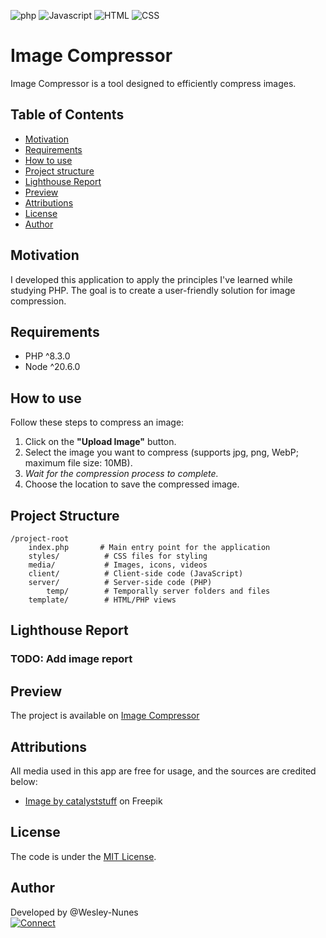 ![php](https://img.shields.io/badge/php-fff?style=for-the-badge&logo=php&logoColor=4f5b93 "php")
![Javascript](https://img.shields.io/badge/JavaScript-F7DF1E?style=for-the-badge&logo=javascript&logoColor=black "Javascript")
![HTML](https://img.shields.io/badge/HTML-e34c26?style=for-the-badge&logo=html5&logoColor=black "HTML")
![CSS](https://img.shields.io/badge/CSS-264de4?style=for-the-badge&logo=css3&logoColor=black "CSS")

# Image Compressor

Image Compressor is a tool designed to efficiently compress images.

## Table of Contents

- [Motivation](#motivation)
- [Requirements](#requirements)
- [How to use](#how-to-use)
- [Project structure](#project-structure)
- [Lighthouse Report](#lighthouse-report)
- [Preview](#preview)
- [Attributions](#attributions)
- [License](#license)
- [Author](#author)

## <a name="motivation"></a>Motivation

I developed this application to apply the principles I've learned while studying PHP. The goal is to create a user-friendly solution for image compression.

## <a name="requirements"></a>Requirements

- PHP ^8.3.0
- Node ^20.6.0

## <a name="how-to-use"></a>How to use

Follow these steps to compress an image:

1. Click on the **"Upload Image"** button.
2. Select the image you want to compress (supports jpg, png, WebP; maximum file size: 10MB).
3. _Wait for the compression process to complete._
4. Choose the location to save the compressed image.

## <a name="project-structure"></a>Project Structure

```
/project-root
    index.php       # Main entry point for the application
    styles/          # CSS files for styling
    media/           # Images, icons, videos
    client/          # Client-side code (JavaScript)
    server/          # Server-side code (PHP)
        temp/        # Temporally server folders and files
    template/        # HTML/PHP views
```

## <a name="#lighthouse-report"></a>Lighthouse Report

### TODO: Add image report

## <a name="preview"></a>Preview

The project is available on [Image Compressor](https://image-compressor.rf.gd/?i=1)

## <a name="attributions"></a>Attributions

All media used in this app are free for usage, and the sources are credited below:

- [Image by catalyststuff]("https://www.freepik.com/free-vector/cute-octopus-courier-holding-package-box-cartoon-vector-icon-illustration-animal-business-icon-concept-isolated-premium-vector-flat-cartoon-style_20340771.htm#page=2&query=cartoon%20octopus&position=20&from_view=search&track=ais&uuid=72e3dcf6-b9b6-4a30-888c-f3533a87547f") on Freepik

## <a name="license"></a>License

The code is under the [MIT License](./LICENSE).

## <a name="author"></a>Author

Developed by @Wesley-Nunes  
[![Connect](https://img.shields.io/badge/-Connect-blue?style=flat-square&logo=Linkedin&logoColor=white&link=https://www.linkedin.com/in/dev-wesley-nunes/)](https://www.linkedin.com/in/dev-wesley-nunes/)
